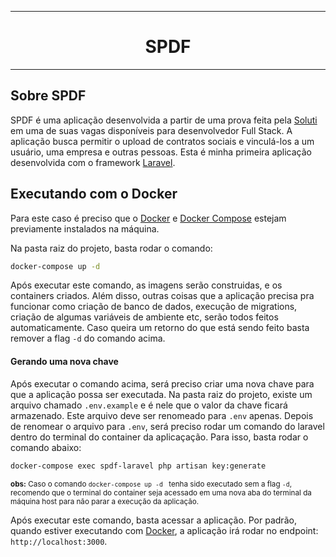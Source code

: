 <hr>
<h1 align=center>SPDF</h1>
<hr>

## Sobre SPDF
SPDF é uma aplicação desenvolvida a partir de uma prova feita pela [Soluti](https://www.soluti.com.br/) em uma de suas vagas disponíveis para desenvolvedor Full Stack.
A aplicação busca permitir o upload de contratos sociais e vinculá-los a um usuário, uma empresa e outras pessoas.
Esta é minha primeira aplicação desenvolvida com o framework [Laravel](https://laravel.com/).


## Executando com o Docker
Para este caso é preciso que o [Docker](https://www.docker.com/) e [Docker Compose](https://docs.docker.com/compose/install/) estejam previamente instalados na máquina.

Na pasta raiz do projeto, basta rodar o comando:
```sh
docker-compose up -d
```
Após executar este comando, as imagens serão construidas, e os containers criados.
Além disso, outras coisas que a aplicação precisa pra funcionar como criação de banco de dados, execução de migrations, criação de algumas variáveis de ambiente etc, serão todos feitos automaticamente.
Caso queira um retorno do que está sendo feito basta remover a flag ``` -d ``` do comando acima.

#### Gerando uma nova chave
Após executar o comando acima, será preciso criar uma nova chave para que a aplicação possa ser executada. 
Na pasta raiz do projeto, existe um arquivo chamado ``` .env.example ``` e é nele que o valor da chave ficará armazenado. Este arquivo deve ser renomeado para ``` .env ``` apenas.
Depois de renomear o arquivo para ``` .env ```, será preciso rodar um comando do laravel dentro do terminal do container da aplicaçação.
Para isso, basta rodar o comando abaixo:
```sh
docker-compose exec spdf-laravel php artisan key:generate
```
<small>**obs:** Caso o comando ```docker-compose up -d ``` tenha sido executado sem a flag ``` -d ```, recomendo que o terminal do container seja acessado em uma nova aba do terminal da máquina host para não parar a execução da aplicação. </small>

Após executar este comando, basta acessar a aplicação. Por padrão, quando estiver executando com [Docker](https://www.docker.com/), a aplicação irá rodar no endpoint: ``` http://localhost:3000 ```.